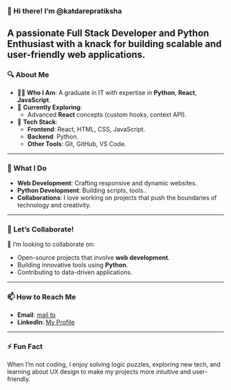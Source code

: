 ### 👋 Hi there! I’m @katdarepratiksha  
A passionate **Full Stack Developer** and **Python Enthusiast** with a knack for building scalable and user-friendly web applications.  
---
### 🔍 About Me  
- 👩‍💻 **Who I Am**: A graduate in IT with expertise in **Python**, **React**, **JavaScript**.  
- 🌱 **Currently Exploring**:  
  - Advanced **React** concepts (custom hooks, context API).    
- 🔧 **Tech Stack**:  
  - **Frontend**: React, HTML, CSS, JavaScript. 
  - **Backend**: Python.
  - **Other Tools**: Git, GitHub, VS Code. 
---
### 🌟 What I Do  
- **Web Development**: Crafting responsive and dynamic websites.  
- **Python Development**: Building scripts, tools..  
- **Collaborations**: I love working on projects that push the boundaries of technology and creativity.  
---
### 🤝 Let’s Collaborate!  
💞️ I’m looking to collaborate on:  
  - Open-source projects that involve **web development**.  
  - Building innovative tools using **Python**.  
  - Contributing to data-driven applications.  
---
### 📫 How to Reach Me  
- **Email**: [mail to](pratkat2002@gmail.com)  
- **LinkedIn**: [My Profile](www.linkedin.com/in/pratikshakatdare)  
---
### ⚡ Fun Fact  
When I’m not coding, I enjoy solving logic puzzles, exploring new tech, and learning about UX design to make my projects more intuitive and user-friendly.  
<!---
katdarepratiksha/katdarepratiksha is a ✨ special ✨ repository because its `README.md` (this file) appears on your GitHub profile.
You can click the Preview link to take a look at your changes.
--->
